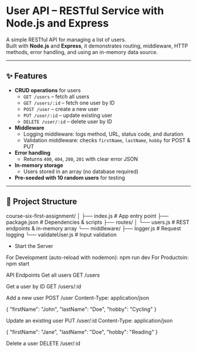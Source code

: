 # User API – RESTful Service with Node.js and Express

A simple RESTful API for managing a list of users.  
Built with **Node.js** and **Express**, it demonstrates routing, middleware, HTTP methods, error handling, and using an in-memory data source.

---

## ✨ Features

- **CRUD operations** for users
  - `GET /users` – fetch all users
  - `GET /users/:id` – fetch one user by ID
  - `POST /user` – create a new user
  - `PUT /user/:id` – update existing user
  - `DELETE /user/:id` – delete user by ID
- **Middleware**
  - Logging middleware: logs method, URL, status code, and duration
  - Validation middleware: checks `firstName`, `lastName`, `hobby` for POST & PUT
- **Error handling**
  - Returns `400`, `404`, `200`, `201` with clear error JSON
- **In-memory storage**
  - Users stored in an array (no database required)
- **Pre-seeded with 10 random users** for testing

---

## 📂 Project Structure

course-six-first-assignment/
│
├── index.js # App entry point
├── package.json # Dependencies & scripts
├── routes/
│ └── users.js # REST endpoints & in-memory array
└── middleware/
├── logger.js # Request logging
└── validateUser.js # Input validation

- Start the Server

For Development (auto-reload with nodemon): npm run dev
For Productoin: npm start

API Endpoints
Get all users
GET /users

Get a user by ID
GET /users/:id

Add a new user
POST /user
Content-Type: application/json

{
  "firstName": "John",
  "lastName": "Doe",
  "hobby": "Cycling"
}

Update an existing user
PUT /user/:id
Content-Type: application/json

{
  "firstName": "Jane",
  "lastName": "Doe",
  "hobby": "Reading"
}

Delete a user
DELETE /user/:id
